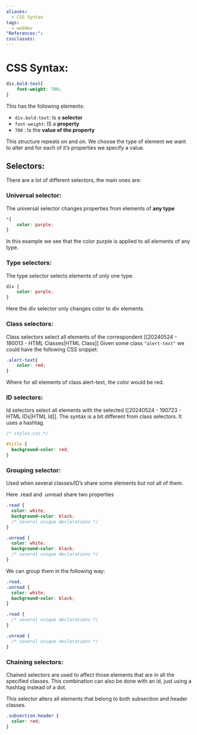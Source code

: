 ```yaml
---
aliases:
  - CSS Syntax
tags:
  - webdev
"References:": 
cssclasses:
---
```

# CSS Syntax:

```css 
div.bold-text{
	font-weight: 700;
}
```

This has the following elements: 
+ `div.bold-text`: Is a **selector**
+ `font-weight`: IS a **property**
+ `700` : Is the **value of the property**

This structure repeats on and on. We choose the type of element we want to alter and for each of it’s properties we specify a value. 

## Selectors: 
There are a lot of different selectors, the main ones are: 

### Universal selector:
The universal selector changes properties from elements of **any type**

```css 
*{
	color: purple;
}
```
In this example we see that the color purple is applied to all elements of any type.

### Type selectors:
 The type selector selects elements of only one type. 
```css 
div {
	color: purple;
}
```
Here the div selector only changes color to div elements. 

### Class selectors: 
Class selectors select all elements of the correspondent [[20240524 - 190013 - HTML Classes|HTML Class]]
Given some class `"alert-text"` we could have the following CSS snippet: 

```CSS 
.alert-text{
	color: red;
}
```
Where for all elements of class alert-text, the color would be red.

### ID selectors: 
Id selectors select all elements with the selected [[20240524 - 190723 - HTML IDs|HTML Id]].
The syntax is a bit different from class selectors. It uses a hashtag. 

```css
/* styles.css */

#title {
  background-color: red;
}

```

### Grouping selector: 
Used when several classes/ID’s share some elements but not all of them. 

Here .read and .unread share two properties
```css
.read {
  color: white;
  background-color: black;
  /* several unique declarations */
}

.unread {
  color: white;
  background-color: black;
  /* several unique declarations */
}

```

We can group them in the following way: 
```css
.read,
.unread {
  color: white;
  background-color: black;
}

.read {
  /* several unique declarations */
}

.unread {
  /* several unique declarations */
}

```

### Chaining selectors: 
Chained selectors are used to affect those elements that are in all the specified classes.
This combination can also be done with an id, just using a hashtag instead of a dot. 

This selector alters all elements that belong to both subsection and header classes.
```css
.subsection.header {
  color: red;
}
```

